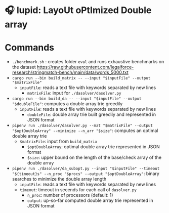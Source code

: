 # 🎧 lupid: LayoUt oPtImized Double array


# Commands

- `./benchmark.sh` : creates folder `eval` and runs exhaustive benchmarks on the dataset https://raw.githubusercontent.com/legalforce-research/stringmatch-bench/main/data/words_5000.txt
- `cargo run --bin build_matrix -- --input "$inputFile" --output "$matrixFile"`
  - `inputFile`: reads a text file with keywords separated by new lines
	- `matrixFile`: input for `./dasolver/dasolver.py`
- `cargo run --bin build_da -- --input "$inputFile" --output "$doubleFile"`: computes a double array trie greedily
  - `inputFile`: reads a text file with keywords separated by new lines
	- `doubleFile`: double array trie built greedily and represented in JSON format
- `pipenv run ./dasolver/dasolver.py --mat "$matrixFile" --output "$optDoubleArray" --minimize --n_arr "$size"`: computes an optimal double array trie
  - `$matrixFile`: input from `build_matrix`
	- `$optDoubleArray`: optimal double array trie represented in JSON format
	- `$size`: upper bound on the length of the base/check array of the double array
- `pipenv run ./dasolver/da_subopt.py --input "$inputFile" --timeout "${timeout}s" --n_proc "$procs" --output "$optDoubleArray"`: binary searches to minimize the double array length
  - `inputFile`: reads a text file with keywords separated by new lines
  - `timeout`: timeout in secends for each call of `dasolver.py`
	- `n_proc`: number of processors (default: 1)
	- `output`: up-so-far computed double array trie represented in JSON format


